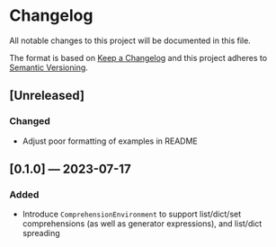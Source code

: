 # Changelog
All notable changes to this project will be documented in this file.

The format is based on [Keep a Changelog](http://keepachangelog.com/en/1.0.0/)
and this project adheres to [Semantic Versioning](http://semver.org/spec/v2.0.0.html).


## [Unreleased]
### Changed
 - Adjust poor formatting of examples in README

## [0.1.0] — 2023-07-17
### Added
 - Introduce `ComprehensionEnvironment` to support list/dict/set comprehensions (as well as generator expressions), and list/dict spreading
